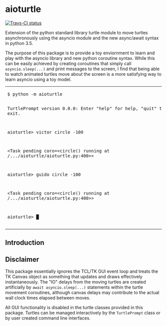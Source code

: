 # aioturtle


[![Travs-CI status](https://travis-ci.org/appeltel/aioturtle.png)](https://travis-ci.org/appeltel/aioturtle)

Extension of the python standard library turtle module
to move turtles asynchronously using the asyncio
module and the new async/await syntax in python 3.5.

The purpose of this package is to provide a toy enviornment
to learn and play with the asyncio library and new 
python coroutine syntax. While this can be easily achieved by
creating coroutines that simply call `asyncio.sleep(...)` and
print messages to the screen, I find that being able to watch
animated turtles move about the screen is a more satisfying
way to learn asyncio using a toy model.

<table><tr>
<td>
<pre>
$ python -m aioturtle

TurtlePrompt version 0.0.0: Enter "help"
for help, "quit" to exit.

aioturtle&gt; victor circle -100

&lt;Task pending coro=&lt;circle() running
at /.../aioturtle/aioturtle.py:400&gt;&gt;

aioturtle&gt; guido circle -100

&lt;Task pending coro=&lt;circle() running
at /.../aioturtle/aioturtle.py:400&gt;&gt;

aioturtle&gt; █
</pre>
</td>
<td>
<img src="docs/images/snapshot.png" alt="Example aioturtle session" />
</td>
</tr></table>

## Introduction

## Disclaimer

This package essentially ignores the TCL/TK GUI event loop and treats
the TK Canvas object as something that updates and draws effectively
instantaneously. The "IO" delays from the moving turtles are created
artificially by `await asyncio.sleep(...)` statements within the
turtle movement coroutines, although canvas delays may contribute to
the actual wall clock times elapsed between moves.

All GUI functionality is disabled in the turtle classes provided in
this package. Turtles can be managed interactively by the
`TurtlePrompt` class or by user created command line interfaces.
